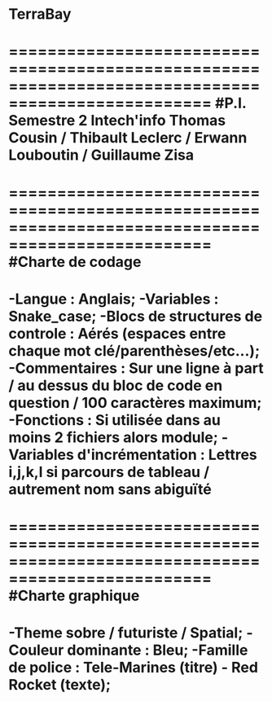 # TerraBay

===================================================================================================
#P.I. Semestre 2 Intech'info Thomas Cousin / Thibault Leclerc / Erwann Louboutin / Guillaume Zisa
===================================================================================================

===================================================================================================
#Charte de codage
===================================================================================================
-Langue : Anglais;
-Variables : Snake_case;
-Blocs de structures de controle : Aérés (espaces entre chaque mot clé/parenthèses/etc...);
-Commentaires  : Sur une ligne à part / au dessus du bloc de code en question / 100 caractères maximum;
-Fonctions : Si utilisée dans au moins 2 fichiers alors module;
-Variables d'incrémentation : Lettres i,j,k,l si parcours de tableau / autrement nom sans abiguïté
===================================================================================================

===================================================================================================
#Charte graphique
===================================================================================================
-Theme sobre / futuriste / Spatial;
-Couleur dominante : Bleu;
-Famille de police : Tele-Marines (titre) - Red Rocket (texte);
===================================================================================================
